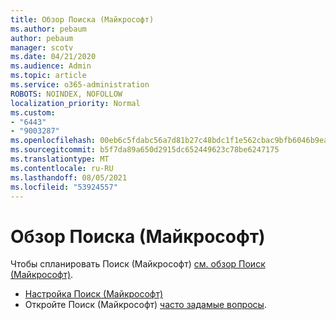 ```yaml
---
title: Обзор Поиска (Майкрософт)
ms.author: pebaum
author: pebaum
manager: scotv
ms.date: 04/21/2020
ms.audience: Admin
ms.topic: article
ms.service: o365-administration
ROBOTS: NOINDEX, NOFOLLOW
localization_priority: Normal
ms.custom:
- "6443"
- "9003287"
ms.openlocfilehash: 00eb6c5fdabc56a7d81b27c48bdc1f1e562cbac9bfb6046b9ea7c2c0f4920800
ms.sourcegitcommit: b5f7da89a650d2915dc652449623c78be6247175
ms.translationtype: MT
ms.contentlocale: ru-RU
ms.lasthandoff: 08/05/2021
ms.locfileid: "53924557"
---
```

# <a name="overview-of-microsoft-search"></a>Обзор Поиска (Майкрософт)

Чтобы спланировать Поиск (Майкрософт) [см. обзор Поиск (Майкрософт)](https://docs.microsoft.com/microsoftsearch/overview-microsoft-search).

- [Настройка Поиск (Майкрософт)](https://docs.microsoft.com/microsoftsearch/setup-microsoft-search)
- Откройте Поиск (Майкрософт) [часто задамые вопросы](https://docs.microsoft.com/microsoftsearch/faqs).
